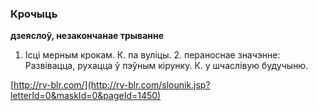 ### Крочыць
**дзеяслоў, незакончанае трыванне**

1. Ісці мерным крокам. К. па вуліцы. 2. пераноснае значэнне: Развівацца, рухацца ў пэўным кірунку. К. у шчаслівую будучыню.

<a rel="author">[http://rv-blr.com/](http://rv-blr.com/slounik.jsp?letterId=0&maskId=0&pageId=1450)</a>
